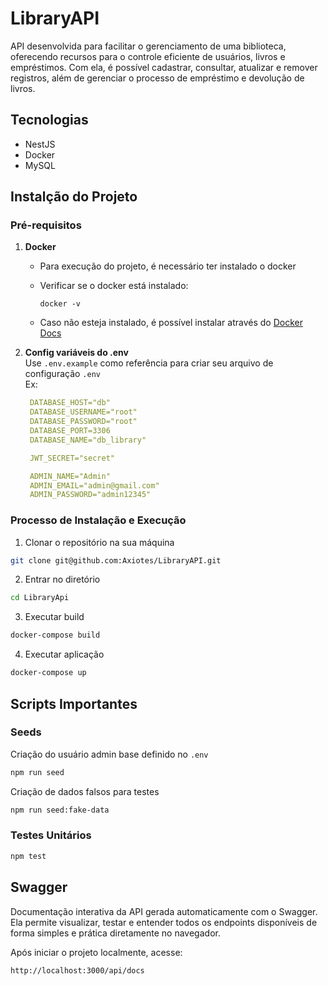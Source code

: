 # LibraryAPI
API desenvolvida para facilitar o gerenciamento de uma biblioteca, oferecendo recursos para o controle eficiente de usuários, livros e empréstimos. Com ela, é possível cadastrar, consultar, atualizar e remover registros, além de gerenciar o processo de empréstimo e devolução de livros.

## Tecnologias
- NestJS
- Docker
- MySQL

## Instalção do Projeto
### Pré-requisitos
1. **Docker**
   - Para execução do projeto, é necessário ter instalado o docker
   - Verificar se o docker está instalado:
     
     ```
     docker -v
     ```

   - Caso não esteja instalado, é possível instalar através do [Docker Docs](https://docs.docker.com/engine/install/)

2. **Config variáveis do .env**  
   Use `.env.example` como referência para criar seu arquivo de configuração `.env`  
   Ex:
   ```yaml
    DATABASE_HOST="db"
    DATABASE_USERNAME="root"
    DATABASE_PASSWORD="root"
    DATABASE_PORT=3306
    DATABASE_NAME="db_library"

    JWT_SECRET="secret"

    ADMIN_NAME="Admin"
    ADMIN_EMAIL="admin@gmail.com"
    ADMIN_PASSWORD="admin12345"
   ```
### Processo de Instalação e Execução
1. Clonar o repositório na sua máquina
```bash
git clone git@github.com:Axiotes/LibraryAPI.git
```
2. Entrar no diretório
```bash
cd LibraryApi
```
3. Executar build
```bash
docker-compose build
```
4. Executar aplicação
```bash
docker-compose up
```

## Scripts Importantes
### Seeds
Criação do usuário admin base definido no `.env`
```bash
npm run seed
```

Criação de dados falsos para testes
```bash
npm run seed:fake-data
```

### Testes Unitários
```bash
npm test
```
## Swagger
Documentação interativa da API gerada automaticamente com o Swagger. Ela permite visualizar, testar e entender todos os endpoints disponíveis de forma simples e prática diretamente no navegador.

Após iniciar o projeto localmente, acesse:
```
http://localhost:3000/api/docs
```
